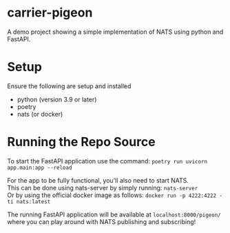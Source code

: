 # carrier-pigeon
A demo project showing a simple implementation of NATS using python and FastAPI.

# Setup
Ensure the following are setup and installed
 - python (version 3.9 or later)
 - poetry
 - nats (or docker)

# Running the Repo Source
To start the FastAPI application use the command:
`poetry run uvicorn app.main:app --reload`

For the app to be fully functional, you'll also need to 
start NATS.<br>This can be done using nats-server by simply running:
`nats-server`<br>
Or by using the official docker image as follows: 
`docker run -p 4222:4222 -ti nats:latest`

The running FastAPI application will be available at 
`localhost:8000/pigeon/` where you can play around with 
NATS publishing and subscribing!
